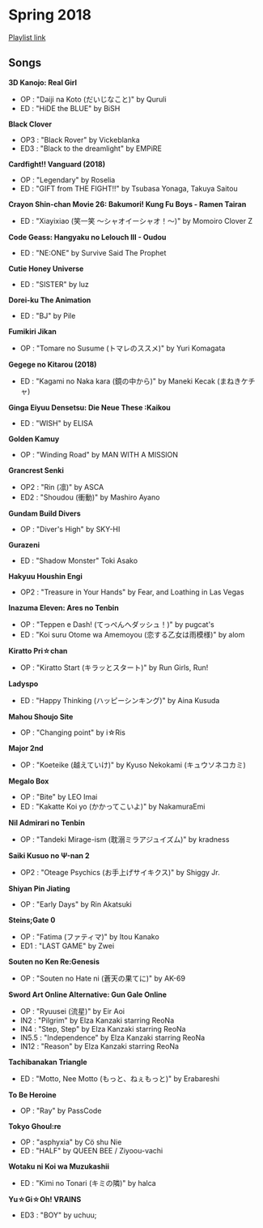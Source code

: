 # Spring 2018

[Playlist link](https://open.spotify.com/user/fz230568w0ccmom2dg3zvxq1h/playlist/3sfN5Q4d0EJj7LrIhp0Fpx)

## Songs

**3D Kanojo: Real Girl**
* OP : "Daiji na Koto (だいじなこと)" by Quruli
* ED : "HiDE the BLUE" by BiSH

**Black Clover**
* OP3 : "Black Rover" by Vickeblanka
* ED3 : "Black to the dreamlight" by EMPiRE

**Cardfight!! Vanguard (2018)**
* OP : "Legendary" by Roselia
* ED : "GIFT from THE FIGHT!!" by Tsubasa Yonaga, Takuya Saitou

**Crayon Shin-chan Movie 26: Bakumori! Kung Fu Boys - Ramen Tairan**
* ED : "Xiayixiao (笑一笑 ～シャオイーシャオ！～)" by Momoiro Clover Z

**Code Geass: Hangyaku no Lelouch III - Oudou**
* ED : "NE:ONE" by Survive Said The Prophet

**Cutie Honey Universe**
* ED : "SISTER" by luz

**Dorei-ku The Animation**
* ED : "BJ" by Pile

**Fumikiri Jikan**
* OP : "Tomare no Susume (トマレのススメ)" by Yuri Komagata

**Gegege no Kitarou (2018)**
* ED : "Kagami no Naka kara (鏡の中から)" by Maneki Kecak (まねきケチャ)

**Ginga Eiyuu Densetsu: Die Neue These :Kaikou**
* ED : "WISH" by ELISA

**Golden Kamuy**
* OP : "Winding Road" by MAN WITH A MISSION

**Grancrest Senki**
* OP2 : "Rin (凛)" by ASCA
* ED2 : "Shoudou (衝動)" by Mashiro Ayano

**Gundam Build Divers**
* OP : "Diver's High" by SKY-HI

**Gurazeni**
* ED : "Shadow Monster" Toki Asako

**Hakyuu Houshin Engi**
* OP2 : "Treasure in Your Hands" by Fear, and Loathing in Las Vegas

**Inazuma Eleven: Ares no Tenbin**
* OP : "Teppen e Dash! (てっぺんへダッシュ！)" by pugcat's
* ED : "Koi suru Otome wa Amemoyou (恋する乙女は雨模様)" by alom

**Kiratto Pri☆chan**
* OP : "Kiratto Start (キラッとスタート)" by Run Girls, Run!

**Ladyspo**
* ED : "Happy Thinking (ハッピーシンキング)" by Aina Kusuda

**Mahou Shoujo Site**
* OP : "Changing point" by i☆Ris

**Major 2nd**
* OP : "Koeteike (越えていけ)" by Kyuso Nekokami (キュウソネコカミ)

**Megalo Box**
* OP : "Bite" by LEO Imai
* ED : "Kakatte Koi yo (かかってこいよ)" by NakamuraEmi

**Nil Admirari no Tenbin**
* OP : "Tandeki Mirage-ism (耽溺ミラアジュイズム)" by kradness

**Saiki Kusuo no Ψ-nan 2**
* OP2 : "Oteage Psychics (お手上げサイキクス)" by Shiggy Jr.

**Shiyan Pin Jiating**
* OP : "Early Days" by Rin Akatsuki

**Steins;Gate 0**
* OP : "Fatima (ファティマ)" by Itou Kanako
* ED1 : "LAST GAME" by Zwei

**Souten no Ken Re:Genesis**
* OP : "Souten no Hate ni (蒼天の果てに)" by AK-69

**Sword Art Online Alternative: Gun Gale Online**
* OP : "Ryuusei (流星)" by Eir Aoi
* IN2 : "Pilgrim" by Elza Kanzaki starring ReoNa
* IN4 : "Step, Step" by Elza Kanzaki starring ReoNa
* IN5.5 : "Independence" by Elza Kanzaki starring ReoNa
* IN12 : "Reason" by Elza Kanzaki starring ReoNa

**Tachibanakan Triangle**
* ED : "Motto, Nee Motto (もっと、ねぇもっと)" by Erabareshi

**To Be Heroine**
* OP : "Ray" by PassCode

**Tokyo Ghoul:re**
* OP : "asphyxia" by Cö shu Nie
* ED : "HALF" by QUEEN BEE / Ziyoou-vachi 

**Wotaku ni Koi wa Muzukashii**
* ED : "Kimi no Tonari (キミの隣)" by halca

**Yu☆Gi☆Oh! VRAINS**
* ED3 : "BOY" by uchuu;

